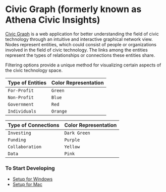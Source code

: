 Civic Graph (formerly known as Athena Civic Insights)
======================

[Civic Graph](http://civicinsight.azurewebsites.net) is a web application for better understanding the field of civic technology through an intuitive and interactive graphical network view. Nodes represent entities, which could consist of people or organizations involved in the field of civic technology. The links among the entities represent the types of relationships or connections these entities share.

Filtering options provide a unique method for visualizing certain aspects of the civic technology space.

|Type of Entities | Color Representation
|----------------|-----------------
|`For-Profit`|`Green`
|`Non-Profit`|`Blue`
|`Government`|`Red`
|`Individuals`|`Orange`

|Type of Connections | Color Representation
|----------------|-----------------
|`Investing`|`Dark Green`
|`Funding`|`Purple`
|`Collaboration`|`Yellow`
|`Data`|`Pink`

### To Start Developing
   * [Setup for Windows](https://github.com/microsoftny/civic-graph/wiki/Getting-Started---Windows)
   * [Setup for Mac](https://github.com/microsoftny/civic-graph/wiki/Getting-Started---Windows)
